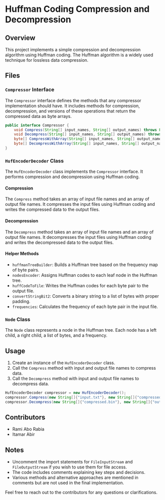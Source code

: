 # Huffman Coding Compression and Decompression

## Overview
This project implements a simple compression and decompression algorithm using Huffman coding. The Huffman algorithm is a widely used technique for lossless data compression.

## Files

### `Compressor` Interface
The `Compressor` interface defines the methods that any compressor implementation should have. It includes methods for compression, decompression, and versions of these operations that return the compressed data as byte arrays.

```java
public interface Compressor {
    void Compress(String[] input_names, String[] output_names) throws FileNotFoundException, IOException;
    void Decompress(String[] input_names, String[] output_names) throws ClassNotFoundException, IOException;
    byte[] CompressWithArray(String[] input_names, String[] output_names);
    byte[] DecompressWithArray(String[] input_names, String[] output_names);
}
```

### `HufEncoderDecoder` Class
The `HufEncoderDecoder` class implements the `Compressor` interface. It performs compression and decompression using Huffman coding.

#### Compression
The `Compress` method takes an array of input file names and an array of output file names. It compresses the input files using Huffman coding and writes the compressed data to the output files.

#### Decompression
The `Decompress` method takes an array of input file names and an array of output file names. It decompresses the input files using Huffman coding and writes the decompressed data to the output files.

#### Helper Methods
- `huffmanTreeBuilder`: Builds a Huffman tree based on the frequency map of byte pairs.
- `nodesEncoder`: Assigns Huffman codes to each leaf node in the Huffman tree.
- `huffCodeToFile`: Writes the Huffman codes for each byte pair to the output file.
- `convertStringBit2`: Converts a binary string to a list of bytes with proper padding.
- `frequencies`: Calculates the frequency of each byte pair in the input file.

### `Node` Class
The `Node` class represents a node in the Huffman tree. Each node has a left child, a right child, a list of bytes, and a frequency.

## Usage
1. Create an instance of the `HufEncoderDecoder` class.
2. Call the `Compress` method with input and output file names to compress data.
3. Call the `Decompress` method with input and output file names to decompress data.

```java
HufEncoderDecoder compressor = new HufEncoderDecoder();
compressor.Compress(new String[]{"input.txt"}, new String[]{"compressed.bin"});
compressor.Decompress(new String[]{"compressed.bin"}, new String[]{"output.txt"});
```

## Contributors
- Rami Abo Rabia
- Itamar Abir


## Notes
- Uncomment the import statements for `FileInputStream` and `FileOutputStream` if you wish to use them for file access.
- The code includes comments explaining key steps and decisions.
- Various methods and alternative approaches are mentioned in comments but are not used in the final implementation.

Feel free to reach out to the contributors for any questions or clarifications.
